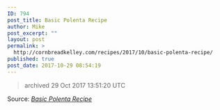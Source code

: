 ```yaml
---
ID: 794
post_title: Basic Polenta Recipe
author: Mike
post_excerpt: ""
layout: post
permalink: >
  http://cornbreadkelley.com/recipes/2017/10/basic-polenta-recipe/
published: true
post_date: 2017-10-29 08:54:19
---
```

<blockquote><a href="http://archive.is/EkpEY"><img class="alignnone size-full" src="http://cornbreadkelley.com/wp-content/uploads/2017/10/a825c8114951d4e7e78c754e3dcefc076295ef70.jpg" alt="" /></a>archived 29 Oct 2017 13:51:20 UTC</blockquote>
Source: <em><a href="https://archive.is/EkpEY">Basic Polenta Recipe</a></em>